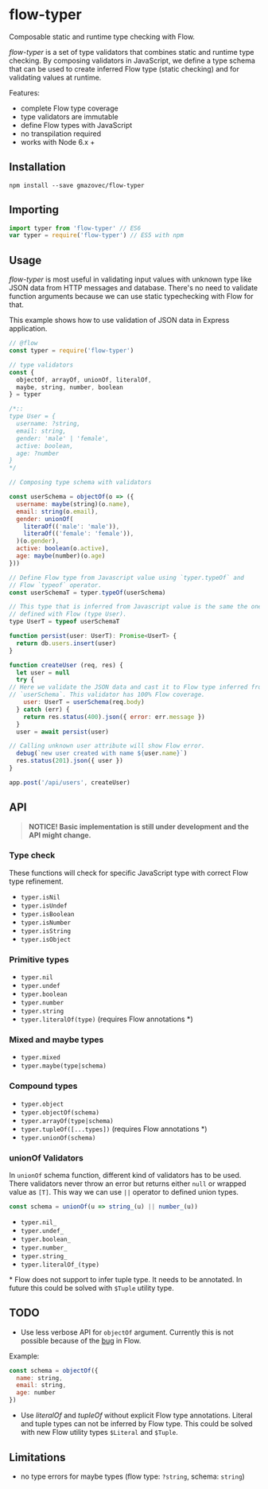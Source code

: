 # flow-typer

Composable static and runtime type checking with Flow.

_flow-typer_ is a set of type validators that combines static and runtime type checking. By composing validators in JavaScript, we define a type schema that can be used to create inferred Flow type (static checking) and for validating values at runtime.

Features:

- complete Flow type coverage
- type validators are immutable
- define Flow types with JavaScript
- no transpilation required
- works with Node 6.x +


## Installation

```shell
npm install --save gmazovec/flow-typer
```


## Importing

```javascript
import typer from 'flow-typer' // ES6
var typer = require('flow-typer') // ES5 with npm
```


## Usage

_flow-typer_ is most useful in validating input values with unknown type like JSON data from HTTP messages and database. There's no need to validate function arguments because we can use static typechecking with Flow for that.

This example shows how to use validation of JSON data in Express application.

```javascript
// @flow
const typer = require('flow-typer')

// type validators
const {
  objectOf, arrayOf, unionOf, literalOf,
  maybe, string, number, boolean
} = typer

/*::
type User = {
  username: ?string,
  email: string,
  gender: 'male' | 'female',
  active: boolean,
  age: ?number
}
*/

// Composing type schema with validators

const userSchema = objectOf(o => ({
  username: maybe(string)(o.name),
  email: string(o.email),
  gender: unionOf(
    literaOf(('male': 'male')),
    literaOf(('female': 'female')),
  )(o.gender),
  active: boolean(o.active),
  age: maybe(number)(o.age)
}))

// Define Flow type from Javascript value using `typer.typeOf` and
// Flow `typeof` operator.
const userSchemaT = typer.typeOf(userSchema)

// This type that is inferred from Javascript value is the same the one
// defined with Flow (type User).
type UserT = typeof userSchemaT

function persist(user: UserT): Promise<UserT> {
  return db.users.insert(user)
}

function createUser (req, res) {
  let user = null
  try {
// Here we validate the JSON data and cast it to Flow type inferred from
// `userSchema`. This validator has 100% Flow coverage.
    user: UserT = userSchema(req.body)
  } catch (err) {
    return res.status(400).json({ error: err.message })
  }
  user = await persist(user)

// Calling unknown user attribute will show Flow error.
  debug(`new user created with name ${user.name}`)
  res.status(201).json({ user })
}

app.post('/api/users', createUser)
```

## API

> **NOTICE! Basic implementation is still under development and the API might change.**

### Type check

These functions will check for specific JavaScript type with correct Flow type refinement.

- `typer.isNil`
- `typer.isUndef`
- `typer.isBoolean`
- `typer.isNumber`
- `typer.isString`
- `typer.isObject`

### Primitive types

- `typer.nil`
- `typer.undef`
- `typer.boolean`
- `typer.number`
- `typer.string`
- `typer.literalOf(type)` (requires Flow annotations \*)

### Mixed and maybe types

- `typer.mixed`
- `typer.maybe(type|schema)`


### Compound types

- `typer.object`
- `typer.objectOf(schema)`
- `typer.arrayOf(type|schema)`
- `typer.tupleOf([...types])` (requires Flow annotations \*)
- `typer.unionOf(schema)`

### unionOf Validators

In `unionOf` schema function, different kind of validators has to be used. There validators never throw an error but returns either `null` or wrapped value as `[T]`. This way we can use `||` operator to defined union types.

```javascript
const schema = unionOf(u => string_(u) || number_(u))
```

- `typer.nil_`
- `typer.undef_`
- `typer.boolean_`
- `typer.number_`
- `typer.string_`
- `typer.literalOf_(type)`


\* Flow does not support to infer tuple type. It needs to be annotated. In future
this could be solved with `$Tuple` utility type.

## TODO

- Use less verbose API for `objectOf` argument. Currently this is not possible because of the  [bug](https://github.com/facebook/flow/issues/935) in Flow.

Example:

```javascript
const schema = objectOf({
  name: string,
  email: string,
  age: number
})
```

- Use _literalOf_ and _tupleOf_ without explicit Flow type annotations. Literal and tuple types can not be inferred by Flow type. This could be solved with new Flow utility types `$Literal` and `$Tuple`.

## Limitations

- no type errors for maybe types (flow type: `?string`, schema: `string`)
